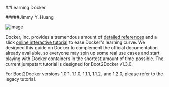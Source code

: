 ##Learning Docker#####Jimmy Y. Huang
![image](https://s3.amazonaws.com/learningdocker/wordpress/welcome/shipping-containers.jpg)Docker, Inc. provides a tremendous amount of [detailed references](http://docs.docker.com/) and a slick [online interactive tutorial](https://www.docker.com/tryit/) to ease Docker's learning curve.  We designed this guide on Docker to complement the official documentation already available, so everyone may spin up some real use cases and start playing with Docker containers in the shortest amount of time possible.  The current jumpstart tutorial is designed for Boot2Docker v1.3.0.
For Boot2Docker versions 1.0.1, 1.1.0, 1.1.1, 1.1.2, and 1.2.0, please refer to the legacy tutorial.